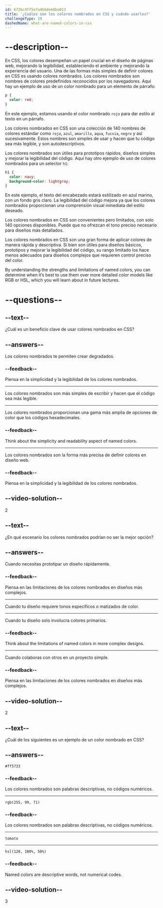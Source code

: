 ```yaml
---
id: 672bc4ff5e7a4bbdee8ba013
title: '¿Cuáles son los colores nombrados en CSS y cuándo usarlos?'
challengeType: 19
dashedName: what-are-named-colors-in-css
---
```


# --description--

En CSS, los colores desempeñan un papel crucial en el diseño de páginas web, mejorando la legibilidad, estableciendo el ambiente y mejorando la experiencia del usuario. Una de las formas más simples de definir colores en CSS es usando colores nombrados. Los colores nombrados son nombres de colores predefinidos reconocidos por los navegadores. Aquí hay un ejemplo de uso de un color nombrado para un elemento de párrafo:

```css
p {
  color: red;
}
```

En este ejemplo, estamos usando el color nombrado ` rojo ` para dar estilo al texto en un párrafo.

Los colores nombrados en CSS son una colección de 140 nombres de colores estándar como ` rojo `, ` azul `, ` amarillo `, ` aqua `, ` fucsia `, ` negro ` y así sucesivamente. Estos nombres son simples de usar y hacen que tu código sea más legible, y son autodescriptivos.

Los colores nombrados son útiles para prototipos rápidos, diseños simples y mejorar la legibilidad del código. Aquí hay otro ejemplo de uso de colores nombrados para un selector ` h1 `:

```css
h1 {
  color: navy;
  background-color: lightgray;
}
```

En este ejemplo, el texto del encabezado estará estilizado en azul marino, con un fondo gris claro. La legibilidad del código mejora ya que los colores nombrados proporcionan una comprensión visual inmediata del estilo deseado.

Los colores nombrados en CSS son convenientes pero limitados, con solo 140 opciones disponibles. Puede que no ofrezcan el tono preciso necesario para diseños más detallados.

Los colores nombrados en CSS son una gran forma de aplicar colores de manera rápida y descriptiva. Si bien son útiles para diseños básicos, prototipos y mejorar la legibilidad del código, su rango limitado los hace menos adecuados para diseños complejos que requieren control preciso del color.

By understanding the strengths and limitations of named colors, you can determine when it’s best to use them over more detailed color models like RGB or HSL, which you will learn about in future lectures.

# --questions--

## --text--

¿Cuál es un beneficio clave de usar colores nombrados en CSS?

## --answers--

Los colores nombrados te permiten crear degradados.

### --feedback--

Piensa en la simplicidad y la legibilidad de los colores nombrados.

---

Los colores nombrados son más simples de escribir y hacen que el código sea más legible.

---

Los colores nombrados proporcionan una gama más amplia de opciones de color que los códigos hexadecimales.

### --feedback--

Think about the simplicity and readability aspect of named colors.

---

Los colores nombrados son la forma más precisa de definir colores en diseño web.

### --feedback--

Piensa en la simplicidad y la legibilidad de los colores nombrados.

## --video-solution--

2

## --text--

¿En qué escenario los colores nombrados podrían no ser la mejor opción?

## --answers--

Cuando necesitas prototipar un diseño rápidamente.

### --feedback--

Piensa en las limitaciones de los colores nombrados en diseños más complejos.

---

Cuando tu diseño requiere tonos específicos o matizados de color.

---

Cuando tu diseño solo involucra colores primarios.

### --feedback--

Think about the limitations of named colors in more complex designs.

---

Cuando colaboras con otros en un proyecto simple.

### --feedback--

Piensa en las limitaciones de los colores nombrados en diseños más complejos.

## --video-solution--

2

## --text--

¿Cuál de los siguientes es un ejemplo de un color nombrado en CSS?

## --answers--

`#ff5733`

### --feedback--

Los colores nombrados son palabras descriptivas, no códigos numéricos.

---

`rgb(255, 99, 71)`

### --feedback--

Los colores nombrados son palabras descriptivas, no códigos numéricos.

---

`tomato`

---

`hsl(120, 100%, 50%)`

### --feedback--

Named colors are descriptive words, not numerical codes.

## --video-solution--

3
